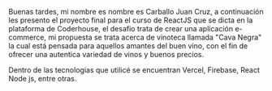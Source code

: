 Buenas tardes, mi nombre es nombre es Carballo Juan Cruz, a continuación les presento el proyecto final para el curso de ReactJS que se dicta en la plataforma de Coderhouse, el desafio trata de crear una aplicación e-commerce, mi propuesta se trata acerca de vinoteca llamada "Cava Negra" la cual está pensada para aquellos amantes del buen vino, con el fin de ofrecer una  autentica variedad de vinos y buenos precios. 

Dentro de las  tecnologias que utilicé se encuentran Vercel, Firebase, React Node js, entre otras.

